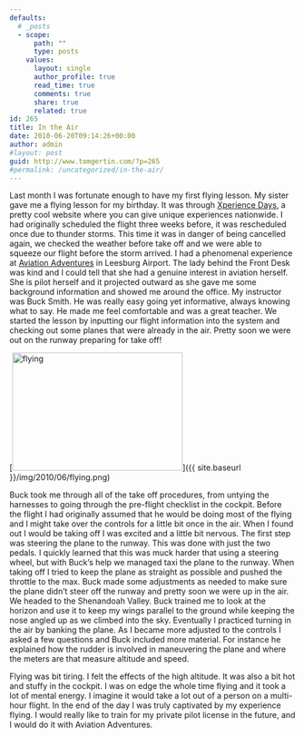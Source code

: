 ```yaml
---
defaults:
  # _posts
  - scope:
      path: ""
      type: posts
    values:
      layout: single
      author_profile: true
      read_time: true
      comments: true
      share: true
      related: true
id: 265
title: In the Air
date: 2010-06-20T09:14:26+00:00
author: admin
#layout: post
guid: http://www.tomgertin.com/?p=265
#permalink: /uncategorized/in-the-air/
---
```

Last month I was fortunate enough to have my first flying lesson. My sister gave me a flying lesson for my birthday. It was through <a href="http://www.xperiencedays.com/" target="_blank">Xperience Days</a>, a pretty cool website where you can give unique experiences nationwide. I had originally scheduled the flight three weeks before, it was rescheduled once due to thunder storms. This time it was in danger of being cancelled again, we checked the weather before take off and we were able to squeeze our flight before the storm arrived. I had a phenomenal experience at <a href="http://www.aviationadventures.com/index.xml" target="_blank">Aviation Adventures</a> in Leesburg Airport. The lady behind the Front Desk was kind and I could tell that she had a genuine interest in aviation herself. She is pilot herself and it projected outward as she gave me some background information and showed me around the office. My instructor was Buck Smith. He was really easy going yet informative, always knowing what to say. He made me feel comfortable and was a great teacher. We started the lesson by inputting our flight information into the system and checking out some planes that were already in the air. Pretty soon we were out on the runway preparing for take off!

[<img class="alignnone size-medium wp-image-266" title="flying" src="{{ site.baseurl }}/img/2010/06/flying-300x208.png" alt="flying" width="300" height="208" />]({{ site.baseurl }}/img/2010/06/flying.png)

Buck took me through all of the take off procedures, from untying the harnesses to going through the pre-flight checklist in the cockpit. Before the flight I had originally assumed that he would be doing most of the flying and I might take over the controls for a little bit once in the air. When I found out I would be taking off I was excited and a little bit nervous. The first step was steering the plane to the runway. This was done with just the two pedals. I quickly learned that this was muck harder that using a steering wheel, but with Buck’s help we managed taxi the plane to the runway. When taking off I tried to keep the plane as straight as possible and pushed the throttle to the max. Buck made some adjustments as needed to make sure the plane didn’t steer off the runway and pretty soon we were up in the air. We headed to the Shenandoah Valley. Buck trained me to look at the horizon and use it to keep my wings parallel to the ground while keeping the nose angled up as we climbed into the sky. Eventually I practiced turning in the air by banking the plane. As I became more adjusted to the controls I asked a few questions and Buck included more material. For instance he explained how the rudder is involved in maneuvering the plane and where the meters are that measure altitude and speed.

Flying was bit tiring. I felt the effects of the high altitude. It was also a bit hot and stuffy in the cockpit. I was on edge the whole time flying and it took a lot of mental energy. I imagine it would take a lot out of a person on a multi-hour flight. In the end of the day I was truly captivated by my experience flying. I would really like to train for my private pilot license in the future, and I would do it with Aviation Adventures.
